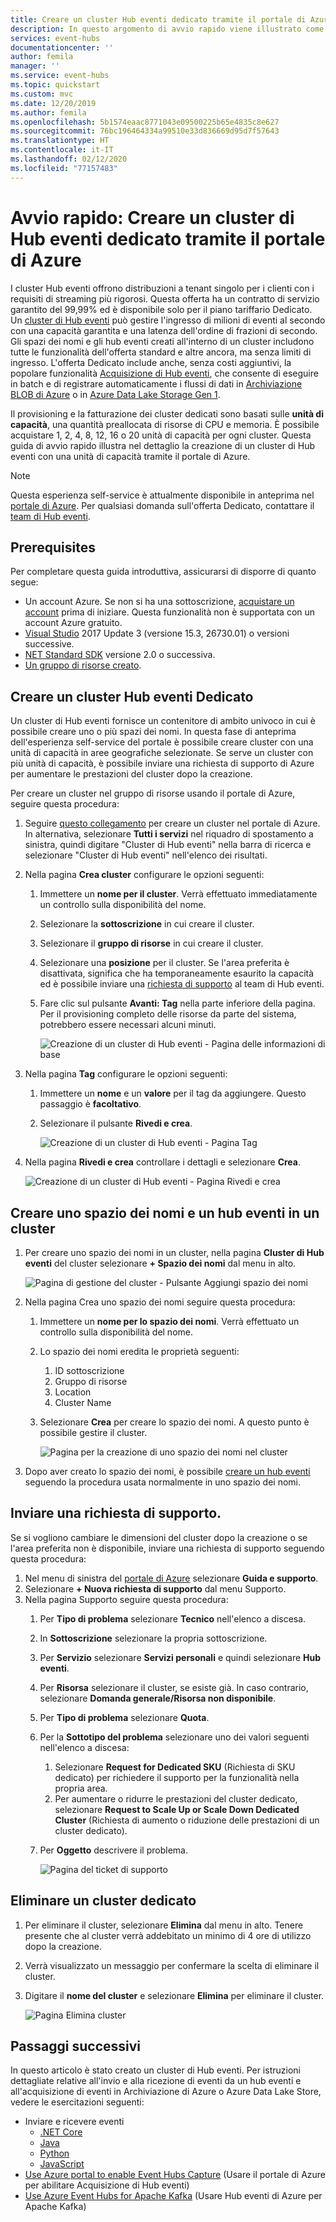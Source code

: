 ```yaml
---
title: Creare un cluster Hub eventi dedicato tramite il portale di Azure
description: In questo argomento di avvio rapido viene illustrato come creare un cluster Hub eventi di Azure tramite il portale di Azure.
services: event-hubs
documentationcenter: ''
author: femila
manager: ''
ms.service: event-hubs
ms.topic: quickstart
ms.custom: mvc
ms.date: 12/20/2019
ms.author: femila
ms.openlocfilehash: 5b1574eaac8771043e09500225b65e4835c8e627
ms.sourcegitcommit: 76bc196464334a99510e33d836669d95d7f57643
ms.translationtype: HT
ms.contentlocale: it-IT
ms.lasthandoff: 02/12/2020
ms.locfileid: "77157483"
---
```

# <a name="quickstart-create-a-dedicated-event-hubs-cluster-using-azure-portal"></a>Avvio rapido: Creare un cluster di Hub eventi dedicato tramite il portale di Azure 
I cluster Hub eventi offrono distribuzioni a tenant singolo per i clienti con i requisiti di streaming più rigorosi. Questa offerta ha un contratto di servizio garantito del 99,99% ed è disponibile solo per il piano tariffario Dedicato. Un [cluster di Hub eventi](event-hubs-dedicated-overview.md) può gestire l'ingresso di milioni di eventi al secondo con una capacità garantita e una latenza dell'ordine di frazioni di secondo. Gli spazi dei nomi e gli hub eventi creati all'interno di un cluster includono tutte le funzionalità dell'offerta standard e altre ancora, ma senza limiti di ingresso. L'offerta Dedicato include anche, senza costi aggiuntivi, la popolare funzionalità [Acquisizione di Hub eventi](event-hubs-capture-overview.md), che consente di eseguire in batch e di registrare automaticamente i flussi di dati in [Archiviazione BLOB di Azure](../storage/blobs/storage-blobs-introduction.md) o in [Azure Data Lake Storage Gen 1](../data-lake-store/data-lake-store-overview.md).

Il provisioning e la fatturazione dei cluster dedicati sono basati sulle **unità di capacità**, una quantità preallocata di risorse di CPU e memoria. È possibile acquistare 1, 2, 4, 8, 12, 16 o 20 unità di capacità per ogni cluster. Questa guida di avvio rapido illustra nel dettaglio la creazione di un cluster di Hub eventi con una unità di capacità tramite il portale di Azure.

> [!NOTE]
> Questa esperienza self-service è attualmente disponibile in anteprima nel [portale di Azure](https://aka.ms/eventhubsclusterquickstart). Per qualsiasi domanda sull'offerta Dedicato, contattare il [team di Hub eventi](mailto:askeventhubs@microsoft.com).


## <a name="prerequisites"></a>Prerequisites
Per completare questa guida introduttiva, assicurarsi di disporre di quanto segue:

- Un account Azure. Se non si ha una sottoscrizione, [acquistare un account](https://azure.microsoft.com/pricing/purchase-options/pay-as-you-go/) prima di iniziare. Questa funzionalità non è supportata con un account Azure gratuito. 
- [Visual Studio](https://visualstudio.microsoft.com/vs/) 2017 Update 3 (versione 15.3, 26730.01) o versioni successive.
- [NET Standard SDK](https://dotnet.microsoft.com/download) versione 2.0 o successiva.
- [Un gruppo di risorse creato](../event-hubs/event-hubs-create.md#create-a-resource-group).

## <a name="create-an-event-hubs-dedicated-cluster"></a>Creare un cluster Hub eventi Dedicato
Un cluster di Hub eventi fornisce un contenitore di ambito univoco in cui è possibile creare uno o più spazi dei nomi. In questa fase di anteprima dell'esperienza self-service del portale è possibile creare cluster con una unità di capacità in aree geografiche selezionate. Se serve un cluster con più unità di capacità, è possibile inviare una richiesta di supporto di Azure per aumentare le prestazioni del cluster dopo la creazione.

Per creare un cluster nel gruppo di risorse usando il portale di Azure, seguire questa procedura:

1. Seguire [questo collegamento](https://aka.ms/eventhubsclusterquickstart) per creare un cluster nel portale di Azure. In alternativa, selezionare **Tutti i servizi** nel riquadro di spostamento a sinistra, quindi digitare "Cluster di Hub eventi" nella barra di ricerca e selezionare "Cluster di Hub eventi" nell'elenco dei risultati.
2. Nella pagina **Crea cluster** configurare le opzioni seguenti:
    1. Immettere un **nome per il cluster**. Verrà effettuato immediatamente un controllo sulla disponibilità del nome.
    2. Selezionare la **sottoscrizione** in cui creare il cluster.
    3. Selezionare il **gruppo di risorse** in cui creare il cluster.
    4. Selezionare una **posizione** per il cluster. Se l'area preferita è disattivata, significa che ha temporaneamente esaurito la capacità ed è possibile inviare una [richiesta di supporto](#submit-a-support-request) al team di Hub eventi.
    5. Fare clic sul pulsante **Avanti: Tag** nella parte inferiore della pagina. Per il provisioning completo delle risorse da parte del sistema, potrebbero essere necessari alcuni minuti.

        ![Creazione di un cluster di Hub eventi - Pagina delle informazioni di base](./media/event-hubs-dedicated-cluster-create-portal/create-event-hubs-clusters-basics-page.png)
3. Nella pagina **Tag** configurare le opzioni seguenti:
    1. Immettere un **nome** e un **valore** per il tag da aggiungere. Questo passaggio è **facoltativo**.  
    2. Selezionare il pulsante **Rivedi e crea**.

        ![Creazione di un cluster di Hub eventi - Pagina Tag](./media/event-hubs-dedicated-cluster-create-portal/create-event-hubs-clusters-tags-page.png)
4. Nella pagina **Rivedi e crea** controllare i dettagli e selezionare **Crea**. 

    ![Creazione di un cluster di Hub eventi - Pagina Rivedi e crea](./media/event-hubs-dedicated-cluster-create-portal/create-event-hubs-clusters-review-create-page.png)

## <a name="create-a-namespace-and-event-hub-within-a-cluster"></a>Creare uno spazio dei nomi e un hub eventi in un cluster

1. Per creare uno spazio dei nomi in un cluster, nella pagina **Cluster di Hub eventi** del cluster selezionare **+ Spazio dei nomi** dal menu in alto.

    ![Pagina di gestione del cluster - Pulsante Aggiungi spazio dei nomi](./media/event-hubs-dedicated-cluster-create-portal/cluster-management-page-add-namespace-button.png)
2. Nella pagina Crea uno spazio dei nomi seguire questa procedura:
    1. Immettere un **nome per lo spazio dei nomi**.  Verrà effettuato un controllo sulla disponibilità del nome.
    2. Lo spazio dei nomi eredita le proprietà seguenti:
        1. ID sottoscrizione
        2. Gruppo di risorse
        3. Location
        4. Cluster Name
    3. Selezionare **Crea** per creare lo spazio dei nomi. A questo punto è possibile gestire il cluster.  

        ![Pagina per la creazione di uno spazio dei nomi nel cluster](./media/event-hubs-dedicated-cluster-create-portal/create-namespace-cluster-page.png)
3. Dopo aver creato lo spazio dei nomi, è possibile [creare un hub eventi](event-hubs-create.md#create-an-event-hub) seguendo la procedura usata normalmente in uno spazio dei nomi. 


## <a name="submit-a-support-request"></a>Inviare una richiesta di supporto.

Se si vogliono cambiare le dimensioni del cluster dopo la creazione o se l'area preferita non è disponibile, inviare una richiesta di supporto seguendo questa procedura:

1. Nel menu di sinistra del [portale di Azure](https://portal.azure.com) selezionare **Guida e supporto**.
2. Selezionare **+ Nuova richiesta di supporto** dal menu Supporto.
3. Nella pagina Supporto seguire questa procedura:
    1. Per **Tipo di problema** selezionare **Tecnico** nell'elenco a discesa.
    2. In **Sottoscrizione** selezionare la propria sottoscrizione.
    3. Per **Servizio** selezionare **Servizi personali** e quindi selezionare **Hub eventi**.
    4. Per **Risorsa** selezionare il cluster, se esiste già. In caso contrario, selezionare **Domanda generale/Risorsa non disponibile**.
    5. Per **Tipo di problema** selezionare **Quota**.
    6. Per la **Sottotipo del problema** selezionare uno dei valori seguenti nell'elenco a discesa:
        1. Selezionare **Request for Dedicated SKU** (Richiesta di SKU dedicato) per richiedere il supporto per la funzionalità nella propria area.
        2. Per aumentare o ridurre le prestazioni del cluster dedicato, selezionare **Request to Scale Up or Scale Down Dedicated Cluster** (Richiesta di aumento o riduzione delle prestazioni di un cluster dedicato). 
    7. Per **Oggetto** descrivere il problema.

        ![Pagina del ticket di supporto](./media/event-hubs-dedicated-cluster-create-portal/support-ticket.png)

 ## <a name="delete-a-dedicated-cluster"></a>Eliminare un cluster dedicato
 
1. Per eliminare il cluster, selezionare **Elimina** dal menu in alto. Tenere presente che al cluster verrà addebitato un minimo di 4 ore di utilizzo dopo la creazione. 
2. Verrà visualizzato un messaggio per confermare la scelta di eliminare il cluster.
3. Digitare il **nome del cluster** e selezionare **Elimina** per eliminare il cluster.

    ![Pagina Elimina cluster](./media/event-hubs-dedicated-cluster-create-portal/delete-cluster-page.png)


## <a name="next-steps"></a>Passaggi successivi
In questo articolo è stato creato un cluster di Hub eventi. Per istruzioni dettagliate relative all'invio e alla ricezione di eventi da un hub eventi e all'acquisizione di eventi in Archiviazione di Azure o Azure Data Lake Store, vedere le esercitazioni seguenti:

- Inviare e ricevere eventi 
    - [.NET Core](get-started-dotnet-standard-send-v2.md)
    - [Java](get-started-java-send-v2.md)
    - [Python](get-started-python-send-v2.md)
    - [JavaScript](get-started-java-send-v2.md)
- [Use Azure portal to enable Event Hubs Capture](event-hubs-capture-enable-through-portal.md) (Usare il portale di Azure per abilitare Acquisizione di Hub eventi)
- [Use Azure Event Hubs for Apache Kafka](event-hubs-for-kafka-ecosystem-overview.md) (Usare Hub eventi di Azure per Apache Kafka)
